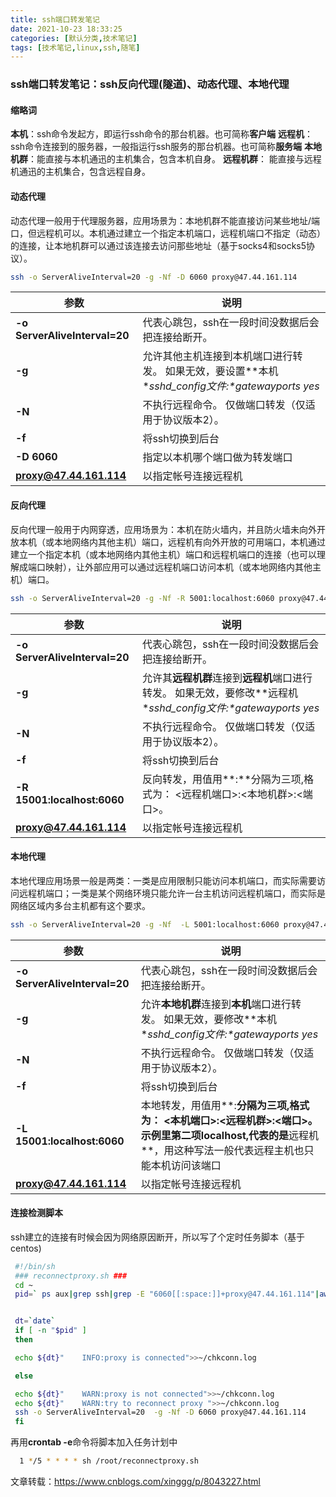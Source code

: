 ```yaml
---
title: ssh端口转发笔记
date: 2021-10-23 18:33:25
categories: [默认分类,技术笔记]
tags: [技术笔记,linux,ssh,随笔]
---
```


### ssh端口转发笔记：ssh反向代理(隧道)、动态代理、本地代理

#### **缩略词**

**本机**：ssh命令发起方，即运行ssh命令的那台机器。也可简称**客户端**
**远程机**：ssh命令连接到的服务器，一般指运行ssh服务的那台机器。也可简称**服务端**
**本地机群**：能直接与本机通迅的主机集合，包含本机自身。
**远程机群**： 能直接与远程机通迅的主机集合，包含远程自身。

#### **动态代理**

动态代理一般用于代理服务器，应用场景为：本地机群不能直接访问某些地址/端口，但远程机可以。本机通过建立一个指定本机端口，远程机端口不指定（动态）的连接，让本地机群可以通过该连接去访问那些地址（基于socks4和socks5协议）。

```bash
ssh -o ServerAliveInterval=20 -g -Nf -D 6060 proxy@47.44.161.114               #动态代理
```


| 参数                          | 说明                                                         |
| ----------------------------- | ------------------------------------------------------------ |
| **-o ServerAliveInterval=20** | 代表心跳包，ssh在一段时间没数据后会把连接给断开。            |
| **-g**                        | 允许其他主机连接到本机端口进行转发。 如果无效，要设置**本机\**sshd_config文件:\**gatewayports yes** |
| **-N**                        | 不执行远程命令。 仅做端口转发（仅适用于协议版本2）。         |
| **-f**                        | 将ssh切换到后台                                              |
| **-D 6060**                   | 指定以本机哪个端口做为转发端口                               |
| **proxy@47.44.161.114**       | 以指定帐号连接远程机                                         |

#### **反向代理**

反向代理一般用于内网穿透，应用场景为：本机在防火墙内，并且防火墙未向外开放本机（或本地网络内其他主机）端口，远程机有向外开放的可用端口，本机通过建立一个指定本机（或本地网络内其他主机）端口和远程机端口的连接（也可以理解成端口映射），让外部应用可以通过远程机端口访问本机（或本地网络内其他主机）端口。

```bash
ssh -o ServerAliveInterval=20 -g -Nf -R 5001:localhost:6060 proxy@47.44.161.114   #反向代理
```


| 参数                          | 说明                                                         |
| ----------------------------- | ------------------------------------------------------------ |
| **-o ServerAliveInterval=20** | 代表心跳包，ssh在一段时间没数据后会把连接给断开。            |
| **-g**                        | 允许其**远程机群**连接到**远程机**端口进行转发。 如果无效，要修改**远程机\**sshd_config文件:\**gatewayports yes** |
| **-N**                        | 不执行远程命令。 仅做端口转发（仅适用于协议版本2）。         |
| **-f**                        | 将ssh切换到后台                                              |
| **-R 15001:localhost:6060**   | 反向转发，用值用**:**分隔为三项,格式为： <远程机端口>:<本地机群>:<端口>。 |
| **proxy@47.44.161.114**       | 以指定帐号连接远程机                                         |

#### **本地代理**

本地代理应用场景一般是两类：一类是应用限制只能访问本机端口，而实际需要访问远程机端口；一类是某个网络环境只能允许一台主机访问远程机端口，而实际是网络区域内多台主机都有这个要求。

```bash
ssh -o ServerAliveInterval=20 -g -Nf  -L 5001:localhost:6060 proxy@47.44.161.114
```


| 参数                          | 说明                                                         |
| ----------------------------- | ------------------------------------------------------------ |
| **-o ServerAliveInterval=20** | 代表心跳包，ssh在一段时间没数据后会把连接给断开。            |
| **-g**                        | 允许**本地机群**连接到**本机**端口进行转发。 如果无效，要修改**本机\**sshd_config文件:\**gatewayports yes** |
| **-N**                        | 不执行远程命令。 仅做端口转发（仅适用于协议版本2）。         |
| **-f**                        | 将ssh切换到后台                                              |
| **-L 15001:localhost:6060**   | 本地转发，用值用**:**分隔为三项,格式为： <本机端口>:<远程机群>:<端口>。 示例里第二项localhost,代表的是**远程机**，用这种写法一般代表远程主机也只能本机访问该端口 |
| **proxy@47.44.161.114**       | 以指定帐号连接远程机                                         |

#### **连接检测脚本**

ssh建立的连接有时候会因为网络原因断开，所以写了个定时任务脚本（基于centos)

```bash
 #!/bin/sh
 ### reconnectproxy.sh ###
 cd ~
 pid=` ps aux|grep ssh|grep -E "6060[[:space:]]+proxy@47.44.161.114"|awk '{print $2}'`


 dt=`date`
 if [ -n "$pid" ]
 then

 echo ${dt}"    INFO:proxy is connected">>~/chkconn.log

 else

 echo ${dt}"    WARN:proxy is not connected">>~/chkconn.log
 echo ${dt}"    WARN:try to reconnect proxy ">>~/chkconn.log
 ssh -o ServerAliveInterval=20  -g -Nf -D 6060 proxy@47.44.161.114
 fi
```

再用**crontab -e**命令将脚本加入任务计划中

```bash
  1 */5 * * * * sh /root/reconnectproxy.sh
```

文章转载：https://www.cnblogs.com/xinggg/p/8043227.html